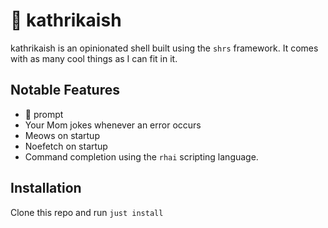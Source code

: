 # 🍆 kathrikaish  
kathrikaish is an opinionated shell built using the `shrs` framework. It comes with as many cool things as I can fit in it.

## Notable Features
- 🍆 prompt
- Your Mom jokes whenever an error occurs
- Meows on startup
- Noefetch on startup
- Command completion using the `rhai` scripting language.

## Installation
Clone this repo and run `just install`

